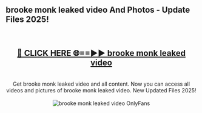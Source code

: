 <h2>brooke monk leaked video And Photos - Update Files 2025!</h2>
<br>
<div align="center">
<h2><a href="https://linkcuts.com/hfmhzwbr" rel="nofollow">🔴 CLICK HERE 🌐==►► brooke monk leaked video</a></h2>
<br>
Get brooke monk leaked video and all content. Now you can access all videos and pictures of brooke monk leaked video. New Updated Files 2025!
<br>
<br>
<a href="https://linkcuts.com/hfmhzwbr" rel="nofollow" data-target="animated-image.originalLink"><img src="https://i.ibb.co.com/WyWwxjT/player-gif2.gif" alt="brooke monk leaked video OnlyFans" style="max-width: 100%; display: inline-block;" data-target="animated-image.originalImage"></a>
</div>
<br>